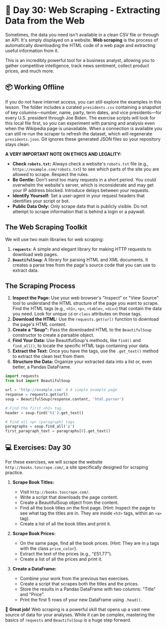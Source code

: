 # 📘 Day 30: Web Scraping - Extracting Data from the Web

Sometimes, the data you need isn't available in a clean CSV file or through an API. It's simply displayed on a website. **Web scraping** is the process of automatically downloading the HTML code of a web page and extracting useful information from it.

This is an incredibly powerful tool for a business analyst, allowing you to gather competitive intelligence, track news sentiment, collect product prices, and much more.

## 📦 Working Offline

If you do not have internet access, you can still explore the examples in this lesson. The folder includes a curated `presidents.csv` containing a snapshot of key columns—number, name, party, term dates, and vice presidents—for every U.S. president through Joe Biden. The exercise scripts will look for this local file first, so you can experiment with parsing and analysis even when the Wikipedia page is unavailable. When a connection is available you can still re-run the scraper to refresh the dataset, which will regenerate `presidents.json`. Git ignores these generated JSON files so your repository stays clean.

**A VERY IMPORTANT NOTE ON ETHICS AND LEGALITY:**

* **Check `robots.txt`:** Always check a website's `robots.txt` file (e.g., `https://example.com/robots.txt`) to see which parts of the site you are allowed to scrape. Respect the rules.
* **Be Gentle:** Don't send too many requests in a short period. You could overwhelm the website's server, which is inconsiderate and may get your IP address blocked. Introduce delays between your requests.
* **Identify Yourself:** Set a user-agent in your request headers that identifies your script or bot.
* **Public Data Only:** Only scrape data that is publicly visible. Do not attempt to scrape information that is behind a login or a paywall.

## The Web Scraping Toolkit

We will use two main libraries for web scraping:

1. **`requests`**: A simple and elegant library for making HTTP requests to download web pages.
2. **`BeautifulSoup`**: A library for parsing HTML and XML documents. It creates a parse tree from the page's source code that you can use to extract data.

## The Scraping Process

1. **Inspect the Page:** Use your web browser's "Inspect" or "View Source" tool to understand the HTML structure of the page you want to scrape. Find the HTML tags (e.g., `<h1>`, `<p>`, `<table>`, `<div>`) that contain the data you need. Look for unique `id` or `class` attributes on those tags.
2. **Download the HTML:** Use the `requests.get(url)` function to download the page's HTML content.
3. **Create a "Soup":** Pass the downloaded HTML to the `BeautifulSoup` constructor to create a parsable object.
4. **Find Your Data:** Use BeautifulSoup's methods, like `find()` and `find_all()`, to locate the specific HTML tags containing your data.
5. **Extract the Text:** Once you have the tags, use the `.get_text()` method to extract the clean text from them.
6. **Structure the Data:** Organize your extracted data into a list or, even better, a Pandas DataFrame.

```python
import requests
from bs4 import BeautifulSoup

url = 'http://example.com' # A simple example page
response = requests.get(url)
soup = BeautifulSoup(response.content, 'html.parser')

# Find the first <h1> tag
header = soup.find('h1').get_text()

# Find all <p> (paragraph) tags
paragraphs = soup.find_all('p')
first_paragraph_text = paragraphs[0].get_text()
```

## 💻 Exercises: Day 30

For these exercises, we will scrape the website `http://books.toscrape.com/`, a site specifically designed for scraping practice.

1. **Scrape Book Titles:**
    * Visit `http://books.toscrape.com/`.
    * Write a script that downloads the page content.
    * Create a BeautifulSoup object from the content.
    * Find all the book titles on the first page. (Hint: Inspect the page to see what tag the titles are in. They are inside `<h3>` tags, within an `<a>` tag).
    * Create a list of all the book titles and print it.

2. **Scrape Book Prices:**
    * On the same page, find all the book prices. (Hint: They are in `p` tags with the class `price_color`).
    * Extract the text of the prices (e.g., "£51.77").
    * Create a list of all the prices and print it.

3. **Create a DataFrame:**
    * Combine your work from the previous two exercises.
    * Create a script that scrapes both the titles and the prices.
    * Store the results in a Pandas DataFrame with two columns: "Title" and "Price".
    * Print the first 5 rows of your new DataFrame using `.head()`.

🎉 **Great job!** Web scraping is a powerful skill that opens up a vast new source of data for your analyses. While it can be complex, mastering the basics of `requests` and `BeautifulSoup` is a huge step forward.
